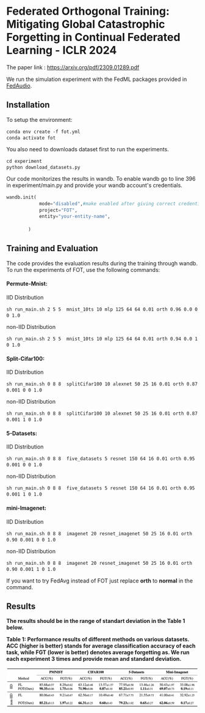 # Federated Orthogonal Training: Mitigating Global Catastrophic Forgetting in Continual Federated Learning - ICLR 2024

The paper link : https://arxiv.org/pdf/2309.01289.pdf 

We run the simulation experiment with the FedML packages provided in [ FedAudio](https://github.com/zhang-tuo-pdf/FedAudio/tree/main/FedML).

## Installation

To setup the environment:
```
conda env create -f fot.yml
conda activate fot
```
You also need to downloads dataset first to run the experiments.

```
cd experiment
python download_datasets.py
```

Our code monitorizes the results in wandb. To enable wandb go to line 396 in experiment/main.py and provide your wandb account's credentials. 

```python
wandb.init(
            mode="disabled",#make enabled after giving correct credentials
            project="FOT",
            entity="your-entity-name",
 
        )
```


## Training and Evaluation
The code provides the evaluation results during the training through wandb. To run the experiments of FOT, use the following commands:

#### Permute-Mnist:
IID Distribution
```
sh run_main.sh 2 5 5  mnist_10ts 10 mlp 125 64 64 0.01 orth 0.96 0.0 0 0 1.0
```

non-IID Distribution
```
sh run_main.sh 2 5 5  mnist_10ts 10 mlp 125 64 64 0.01 orth 0.94 0.0 1 0 1.0 
```

#### Split-Cifar100:

IID Distribution
```
sh run_main.sh 0 8 8  splitCifar100 10 alexnet 50 25 16 0.01 orth 0.87 0.001 0 0 1.0 
```

non-IID Distribution
```
sh run_main.sh 0 8 8  splitCifar100 10 alexnet 50 25 16 0.01 orth 0.87 0.001 1 0 1.0 
```


#### 5-Datasets:

IID Distribution
```
sh run_main.sh 0 8 8  five_datasets 5 resnet 150 64 16 0.01 orth 0.95 0.001 0 0 1.0
```

non-IID Distribution
```
sh run_main.sh 0 8 8  five_datasets 5 resnet 150 64 16 0.01 orth 0.95 0.001 1 0 1.0
```

#### mini-Imagenet:

IID Distribution
```
sh run_main.sh 0 8 8  imagenet 20 resnet_imagenet 50 25 16 0.01 orth 0.90 0.001 0 0 1.0
```

non-IID Distribution
```
sh run_main.sh 0 8 8  imagenet 20 resnet_imagenet 50 25 16 0.01 orth 0.90 0.001 1 0 1.0
```

If you want to try FedAvg instead of FOT just replace **orth** to **normal** in the command.
## Results

**The results should be in the range of standart deviation in the Table 1 below.**

**Table 1: Performance results of different methods on various datasets. ACC (higher is better) stands for average classification accuracy of each task, while FGT (lower is better) denotes average forgetting as. We run each experiment 3 times and provide mean and standard deviation.**

<img src="table2.png"  width="1000">




